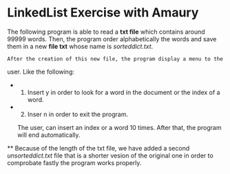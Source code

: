 # LinkedList Exercise with Amaury

The following program is able to read a **txt file** which contains 
around 99999 words. Then, the program order alphabetically the words and 
save them in a new **file txt** whose name is _sorteddict.txt_.

	After the creation of this new file, the program display a menu to the 
user. Like the following:
* 1. Insert y in order to look for a word in the document or the index of a word.
* 2. Inser n in order to exit the program. 

	The user, can insert an index or a word 10 times. After that, 
the program will end automatically.

** Because of the length of the txt file, we have added a second _unsorteddict.txt_ file that is a shorter vesion of the original one in order to 
comprobate fastly the program works properly.  
